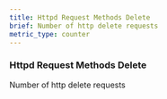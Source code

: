 ```yaml
---
title: Httpd Request Methods Delete
brief: Number of http delete requests
metric_type: counter
---
```

### Httpd Request Methods Delete

Number of http delete requests